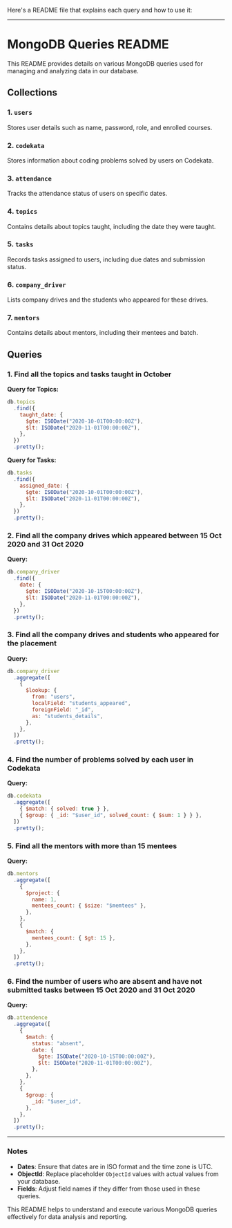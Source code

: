 Here's a README file that explains each query and how to use it:

---

# MongoDB Queries README

This README provides details on various MongoDB queries used for managing and analyzing data in our database.

## Collections

### 1. `users`

Stores user details such as name, password, role, and enrolled courses.

### 2. `codekata`

Stores information about coding problems solved by users on Codekata.

### 3. `attendance`

Tracks the attendance status of users on specific dates.

### 4. `topics`

Contains details about topics taught, including the date they were taught.

### 5. `tasks`

Records tasks assigned to users, including due dates and submission status.

### 6. `company_driver`

Lists company drives and the students who appeared for these drives.

### 7. `mentors`

Contains details about mentors, including their mentees and batch.

## Queries

### 1. Find all the topics and tasks taught in October

**Query for Topics:**

```javascript
db.topics
  .find({
    taught_date: {
      $gte: ISODate("2020-10-01T00:00:00Z"),
      $lt: ISODate("2020-11-01T00:00:00Z"),
    },
  })
  .pretty();
```

**Query for Tasks:**

```javascript
db.tasks
  .find({
    assigned_date: {
      $gte: ISODate("2020-10-01T00:00:00Z"),
      $lt: ISODate("2020-11-01T00:00:00Z"),
    },
  })
  .pretty();
```

### 2. Find all the company drives which appeared between 15 Oct 2020 and 31 Oct 2020

**Query:**

```javascript
db.company_driver
  .find({
    date: {
      $gte: ISODate("2020-10-15T00:00:00Z"),
      $lt: ISODate("2020-11-01T00:00:00Z"),
    },
  })
  .pretty();
```

### 3. Find all the company drives and students who appeared for the placement

**Query:**

```javascript
db.company_driver
  .aggregate([
    {
      $lookup: {
        from: "users",
        localField: "students_appeared",
        foreignField: "_id",
        as: "students_details",
      },
    },
  ])
  .pretty();
```

### 4. Find the number of problems solved by each user in Codekata

**Query:**

```javascript
db.codekata
  .aggregate([
    { $match: { solved: true } },
    { $group: { _id: "$user_id", solved_count: { $sum: 1 } } },
  ])
  .pretty();
```

### 5. Find all the mentors with more than 15 mentees

**Query:**

```javascript
db.mentors
  .aggregate([
    {
      $project: {
        name: 1,
        mentees_count: { $size: "$memtees" },
      },
    },
    {
      $match: {
        mentees_count: { $gt: 15 },
      },
    },
  ])
  .pretty();
```

### 6. Find the number of users who are absent and have not submitted tasks between 15 Oct 2020 and 31 Oct 2020

**Query:**

```javascript
db.attendence
  .aggregate([
    {
      $match: {
        status: "absent",
        date: {
          $gte: ISODate("2020-10-15T00:00:00Z"),
          $lt: ISODate("2020-11-01T00:00:00Z"),
        },
      },
    },
    {
      $group: {
        _id: "$user_id",
      },
    },
  ])
  .pretty();
```

---

### Notes

- **Dates**: Ensure that dates are in ISO format and the time zone is UTC.
- **ObjectId**: Replace placeholder `ObjectId` values with actual values from your database.
- **Fields**: Adjust field names if they differ from those used in these queries.

This README helps to understand and execute various MongoDB queries effectively for data analysis and reporting.
